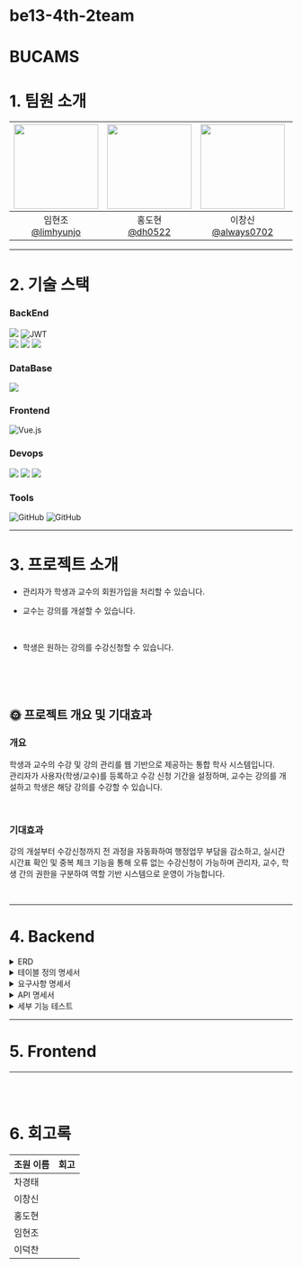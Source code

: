 # be13-4th-2team

# BUCAMS 


# 1. 팀원 소개
|<img src="https://avatars.githubusercontent.com/" width="150" height="150"/>|<img src="https://avatars.githubusercontent.com/" width="150" height="150"/>|<img src="https://avatars.githubusercontent.com/" width="150" height="150"/>|<img src="https://avatars.githubusercontent.com/" width="150" height="150"/>|<img src="https://avatars.githubusercontent.com/" width="150" height="150"/>|
|:-:|:-:|:-:|:-:|:-:|
|임현조<br/>[@limhyunjo](https://github.com/limhyunjo)|홍도현<br/>[@dh0522](https://github.com/dh0522)|이창신<br/>[@always0702](https://github.com/always0702)|차경태<br/>[@ChaGyoungtae](https://github.com/ChaGyoungtae)|이덕찬<br/>[@deokChan2](https://github.com/deokChan2)|



--- 

# 2. 기술 스택

### BackEnd
<div>
  <img src="https://img.shields.io/badge/Java-%23ED8B00?style=for-the-badge&logo=openjdk&logoColor=white">
  <img src="https://img.shields.io/badge/JWT-black?style=for-the-badge&logo=jsonwebtokens&logoColor=white" alt="JWT"> <br>
  
  <img src="https://img.shields.io/badge/Spring%20Boot-%236DB33F?style=for-the-badge&logo=springboot&logoColor=white">
  <img src="https://img.shields.io/badge/Spring%20Data%20JPA-%236DB33F?style=for-the-badge&logo=spring&logoColor=white">
  <img src="https://img.shields.io/badge/querydsl-0769AD?style=for-the-badge&logo=&logoColor=white">
</div>

### DataBase
<div>
  <img src="https://img.shields.io/badge/MariaDB-%23003545?style=for-the-badge&logo=mariadb&logoColor=white">
</div>


### Frontend

![Vue.js](https://img.shields.io/badge/vue.js-%2335495e.svg?style=for-the-badge&logo=vuedotjs&logoColor=%234FC08D)


### Devops
<div>
  <img src="https://img.shields.io/badge/nginx-%23009639.svg?style=for-the-badge&logo=nginx&logoColor=white">
  <img src="https://img.shields.io/badge/jenkins-%23d24939.svg?style=for-the-badge&logo=jenkins&logoColor=white">
  <img src="https://img.shields.io/badge/docker-%230db7ed.svg?style=for-the-badge&logo=docker&logoColor=white">   
</div>


### Tools
<div>
  <img src="https://img.shields.io/badge/github-181717?style=for-the-badge&logo=github&logoColor=white" alt="GitHub">
  <img src="https://img.shields.io/badge/-Swagger-%23Clojure?style=for-the-badge&logo=swagger&logoColor=white" alt="GitHub">  
</div>


---

# 3. 프로젝트 소개
 
* 관리자가 학생과 교수의 회원가입을 처리할 수 있습니다.

* 교수는 강의를 개설할 수 있습니다.
<br>

* 학생은 원하는 강의를 수강신청할 수 있습니다.
<br> 
<br>
<br>

## 🌞 프로젝트 개요 및 기대효과

### 개요
학생과 교수의 수강 및 강의 관리를 웹 기반으로 제공하는 통합 학사 시스템입니다.  
관리자가 사용자(학생/교수)를 등록하고 수강 신청 기간을 설정하며, 교수는 강의를 개설하고 학생은 해당 강의를 수강할 수 있습니다. 

<br>

### 기대효과

강의 개설부터 수강신청까지 전 과정을 자동화하여 행정업무 부담을 감소하고, 실시간 시간표 확인 및 중복 체크 기능을 통해 오류 없는 수강신청이 가능하며 관리자, 교수, 학생 간의 권한을 구분하여 역할 기반 시스템으로 운영이 가능합니다.

<br> 


---

# 4. Backend

<details>
<summary>ERD</summary>

[ERD 링크](https://www.erdcloud.com/d/4My3utLqTpCkGicuG)

<details>
<summary>ERD 이미지</summary>

<img src="https://github.com/user-attachments/assets/1988c852-3a6a-461f-b450-76c3bb6f2377" alt="ERD 이미지" />

</details>
</details>


<details>
<summary> 테이블 정의 명세서 </summary>

  
  [명세서 링크](https://docs.google.com/spreadsheets/d/1osH4UXCV0nqnQZ1nxgPClkloW2cRYWT-h2eqFcWtyrY/edit?gid=0#gid=0) 

  <details>
<summary>테이블 정의 명세서 이미지</summary>

<img src="https://github.com/user-attachments/assets/b22f0240-b36d-4253-9b17-77a8975e2dbb"/>

</details>

</details>


<details>
<summary> 요구사항 명세서 </summary>

 <details>
   <summary> 1. 멤버  </summary>

   <img src="https://github.com/user-attachments/assets/eb659e14-b409-4627-b5d6-2bbbf58c6fd5"/>

 </details>
  <details>
   <summary> 2. 강의  </summary>

   <img src="https://github.com/user-attachments/assets/67111f71-73f7-4068-8f00-8640769364cb"/>
 </details>
  <details>
   <summary> 3. 학과  </summary>

   <img src="https://github.com/user-attachments/assets/743b7d26-f2c5-4231-a8cc-e036d3025784"/>
 </details>
  <details>
   <summary> 4. 수강한 강의  </summary>
    <img src="https://github.com/user-attachments/assets/d79b2cac-d02b-4da9-8fc6-c445c4430197"/>
 </details>
</details>

<details>
<summary> API 명세서 </summary>
 <details>
   <summary> 1. 멤버  </summary>

   <img src="https://github.com/user-attachments/assets/1412e3ac-a8b2-4631-88f1-276b1d5475b3"/>

 </details>
  <details>
   <summary> 2. 강의  </summary>

   <img src="https://github.com/user-attachments/assets/06575689-3265-46be-9ba0-f2dfc70c1e62"/>
 </details>
  <details>
   <summary> 3. 학과  </summary>

   <img src="https://github.com/user-attachments/assets/cb0e0e19-ea5c-4886-9e0b-2290452dc414"/>
 </details>
  <details>
   <summary> 4. 수강신청 내역  </summary>
    <img src="https://github.com/user-attachments/assets/e12a3adf-b5e8-40d8-bfd2-7532372e6d13"/>
 </details>

   <details>
   <summary> 5. 수강신청 기간  </summary>
    <img src="https://github.com/user-attachments/assets/6a95eb86-b719-4b40-83ab-5c3ee165b837"/>
 </details>
</details>

<details>
<summary> 세부 기능 테스트 </summary>

</details>

---

# 5. Frontend

---

<br><br>


# 6. 회고록

|   조원 이름	|  회고  	|
|---	|---	|
|   차경태 	|     |
|   이창신 	|   	|
|   홍도현 	|   	|
|   임현조 	|   	|
|   이덕찬	|   	|


<br><br><br><br><br><br>
<br><br><br><br><br><br>
